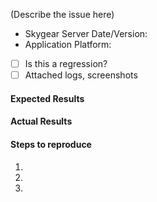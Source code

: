 (Describe the issue here)

- Skygear Server Date/Version:
- Application Platform:
- [ ] Is this a regression?
- [ ] Attached logs, screenshots

#### Expected Results

#### Actual Results

#### Steps to reproduce

1.
2.
3.

